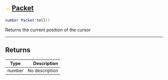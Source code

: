 ## ![shared](.gitbook/assets/shared.png) [Packet](home/Packet)



```lua
number Packet:tell()
```

Returns the current position of the cursor


------
## Returns

| Type   | Description |
| ------ | ----------: |
| number | No description |

